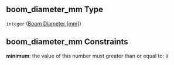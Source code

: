 ## boom_diameter_mm Type

`integer` ([Boom Diameter \[mm\]](iea43_wra_data_model-properties-measurement-location-measurement-location-properties-measurement-point-items-properties-mounting-arrangement-items-properties-boom-diameter-mm.md))

## boom_diameter_mm Constraints

**minimum**: the value of this number must greater than or equal to: `0`
